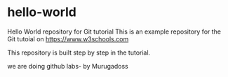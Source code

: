 # hello-world
Hello World repository for Git tutorial
This is an example repository for the Git tutoial on https://www.w3schools.com

This repository is built step by step in the tutorial.

we are doing github labs- by Murugadoss

